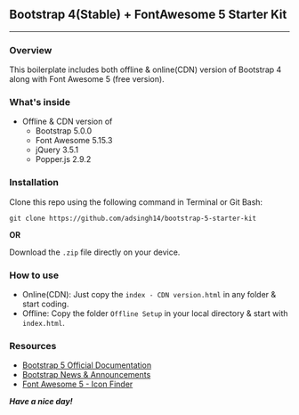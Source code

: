 ## Bootstrap 4(Stable) + FontAwesome 5 Starter Kit
---

### Overview

This boilerplate includes both offline & online(CDN) version of Bootstrap 4 along with Font Awesome 5 (free version).


### What's inside

* Offline & CDN version of
  * Bootstrap 5.0.0
  * Font Awesome 5.15.3
  * jQuery 3.5.1
  * Popper.js 2.9.2


### Installation

Clone this repo using the following command in Terminal or Git Bash:

 ```git clone https://github.com/adsingh14/bootstrap-5-starter-kit```

**OR**

Download the `.zip` file directly on your device.


### How to use

* Online(CDN): Just copy the `index - CDN version.html` in any folder & start coding.
* Offline: Copy the folder `Offline Setup` in your local directory & start with `index.html`.


### Resources

* [Bootstrap 5 Official Documentation](https://getbootstrap.com/docs/5.0/getting-started/introduction/)
* [Bootstrap News & Announcements](https://blog.getbootstrap.com/)
* [Font Awesome 5 - Icon Finder](https://fontawesome.com/icons)


**_Have a nice day!_**